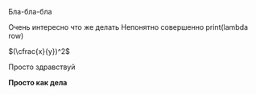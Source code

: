 Бла-бла-бла

Очень интересно что же делать
Непонятно совершенно
print(lambda row)

$(\cfrac{x}{y})^2$


Просто здравствуй

__Просто как дела__


